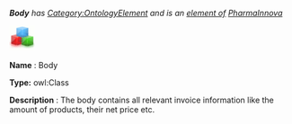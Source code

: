 ___Body__ 
 has
 [Category:OntologyElement](../../Category/OntologyElement "Category:OntologyElement") 
 and is an
 [element of](../../Property/ElementOf "Property:ElementOf") 
[PharmaInnova](../../Submissions/PharmaInnova "Submissions:PharmaInnova")_




  





[![Class](../images/thumb/2/27/Class.gif/45px-Class.gif)](../../Image/Class.gif "Class")


__Name__ 
 : Body
 



__Type:__ 
 owl:Class
 



__Description__ 
 : The body contains all relevant invoice information like the amount of products, their net price etc.